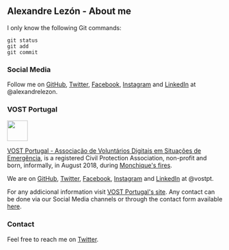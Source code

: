 ## Alexandre Lezón - About me

I only know the following Git commands:
```
git status
git add
git commit
```

### Social Media

Follow me on [GitHub](https://github.com/alexandrelezon), [Twitter](https://twitter.com/alexandrelezon), [Facebook](https://facebook.com/alexandrelezon), [Instagram](https://instagram.com/alexandrelezon) and [LinkedIn](https://linkedin.com/in/alexandrelezon) at @alexandrelezon.

### VOST Portugal

<p align="left">
  <img src="https://vost.pt/wp-content/uploads/2022/01/cropped-VOSTPT_LOGO_PNG_TRANSP-1.png" width="48">
</p>

[VOST Portugal - Associação de Voluntários Digitais em Situações de Emergência](https://vost.pt), is a registered Civil Protection Association, non-profit and born, informally, in August 2018, during [Monchique's fires](https://pt.wikipedia.org/wiki/Incêndio_de_Monchique_de_2018).

We are on [GitHub](https://github.com/vostpt), [Twitter](https://twitter.com/vostpt), [Facebook](https://facebook.com/vostpt), [Instagram](https://instagram.com/vostpt) and [LinkedIn](https://linkedin.com/company/vostpt) at @vostpt.

For any addicional information visit [VOST Portugal's site](https://vost.pt). Any contact can be done via our Social Media channels or through the contact form available [here](https://vost.pt/vost-portugal-contacto/).

### Contact

Feel free to reach me on [Twitter](https://twitter.com/alexandrelezon).
